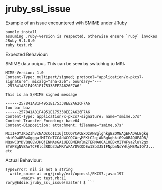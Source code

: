 # jruby_ssl_issue
Example of an issue encountered with SMIME under JRuby

```
bundle install
assuming .ruby-version is respected, otherwise ensure `ruby` invokes JRuby 9.1.8.0
ruby test.rb
```

Expected Behaviour:

SMIME data output.  This can be seen by switching to MRI:

```rory@Eddie:jruby_ssl_issue(master) $ ruby test.rb 
MIME-Version: 1.0
Content-Type: multipart/signed; protocol="application/x-pkcs7-signature"; micalg="sha-256"; boundary="----257841A81F4951E175338EE2A626F7A6"

This is an S/MIME signed message

------257841A81F4951E175338EE2A626F7A6
foo bar baz
------257841A81F4951E175338EE2A626F7A6
Content-Type: application/x-pkcs7-signature; name="smime.p7s"
Content-Transfer-Encoding: base64
Content-Disposition: attachment; filename="smime.p7s"

MIII+QYJKoZIhvcNAQcCoIII6jCCCOYCAQExDzANBglghkgBZQMEAgEFADALBgkq
hkiG9w0BBwGgggafMIICdTCCAd4CCQCAryMFKtC2qjANBgkqhkiG9w0BAQUFADB/
MQswCQYDVQQGEwJHQjENMAsGA1UECBMERmlmZTERMA8GA1UEBxMITWFya2luY2gx
ETAPBgNVBAoTCFRlc3RDb3JwMRYwFAYDVQQDEw1Sb3J5IFNpbmNsYWlyMSMwIQYJ... etc
```

Actual Behaviour:

```rory@Eddie:jruby_ssl_issue(master) $ ruby test.rb 
TypeError: nil is not a string
  write_smime at org/jruby/ext/openssl/PKCS7.java:197
       <main> at test.rb:11
rory@Eddie:jruby_ssl_issue(master) $ ```
